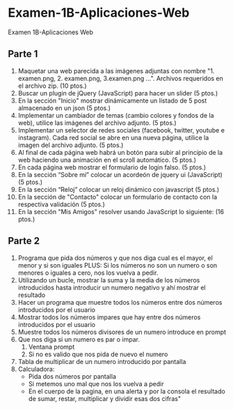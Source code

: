 # Examen-1B-Aplicaciones-Web
Examen 1B-Aplicaciones Web

## Parte 1

1. Maquetar una web parecida a las imágenes adjuntas con nombre "1. examen.png, 2. examen.png, 3.examen.png …". Archivos requeridos en el archivo zip. (10 ptos.)
2. Buscar un plugin de jQuery (JavaScript) para hacer un slider (5 ptos.)
3. En la sección "Inicio" mostrar dinámicamente un listado de 5 post almacenado en un json (5 ptos.)
4. Implementar un cambiador de temas (cambio colores y fondos de la web), utilice las imágenes del archivo adjunto. (5 ptos.)
5. Implementar un selector de redes sociales (facebook, twitter, youtube e instagram). Cada red social se abre en una nueva página, utilice la imagen del archivo adjunto. (5 ptos.)
6. Al final de cada página web habrá un botón para subir al principio de la web haciendo una animación en el scroll automático. (5 ptos.)
7. En cada página web mostrar el formulario de login falso. (5 ptos.)
8. En la sección “Sobre mí” colocar un acordeón de jquery ui (JavaScript) (5 ptos.)
9. En la sección “Reloj” colocar un reloj dinámico con javascript (5 ptos.)
10. En la sección de "Contacto" colocar un formulario de contacto con la respectiva validación (5 ptos.)
11. En la sección "Mis Amigos" resolver usando JavaScript lo siguiente: (16 ptos.)

## Parte 2

1) Programa que pida dos números y que nos diga cual es el mayor, el menor y si son iguales
    PLUS: Si los números no son un numero o son menores o iguales a cero, nos los vuelva a pedir.
2) Utilizando un bucle, mostrar la suma y la media de los números introducidos
    hasta introducir un numero negativo y ahí mostrar el resultado
3) Hacer un programa que muestre todos los números entre dos números introducidos por el usuario
4) Mostrar todos los números impares que hay entre dos números introducidos por el usuario
5) Muestre todos los números divisores de un numero introduce en prompt
6) Que nos diga si un numero es par o impar.
    1. Ventana prompt
    2. Si no es valido que nos pida de nuevo el numero
7) Tabla de multiplicar de un numero introducido por pantalla
8) Calculadora:
   - Pida dos números por pantalla
   - Si metemos uno mal que nos los vuelva a pedir
   - En el cuerpo de la pagina, en una alerta y por la consola el resultado de
  sumar, restar, multiplicar y dividir esas dos cifras"
